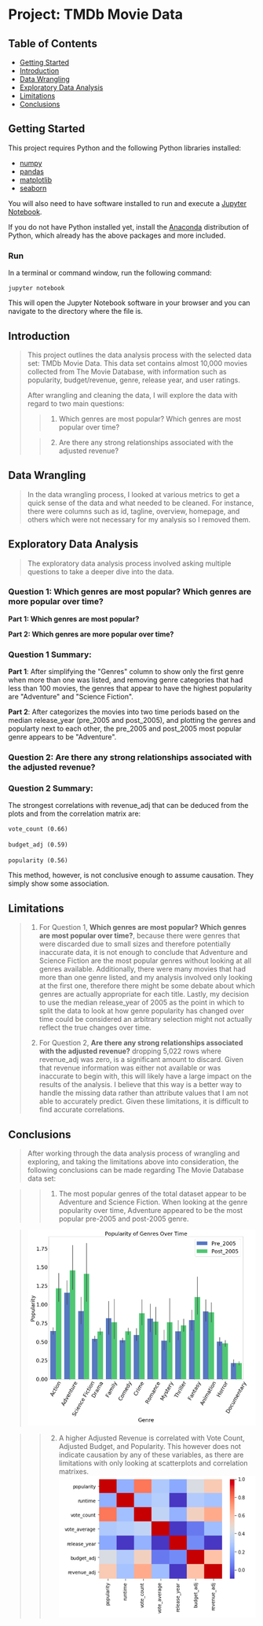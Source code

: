 # Project: TMDb Movie Data

## Table of Contents
<ul>
<li><a href="#getting-started">Getting Started</a></li>
<li><a href="#intro">Introduction</a></li>
<li><a href="#wrangling">Data Wrangling</a></li>
<li><a href="#eda">Exploratory Data Analysis</a></li>
<li><a href="#limitations">Limitations</a></li>
<li><a href="#conclusions">Conclusions</a></li>
</ul>

<a id='getting-started'></a>

## Getting Started

This project requires Python and the following Python libraries installed:

- [numpy](http://www.numpy.org/)
- [pandas](http://pandas.pydata.org/)
- [matplotlib](http://matplotlib.org/)
- [seaborn](https://seaborn.pydata.org/)

You will also need to have software installed to run and execute a [Jupyter Notebook](https://jupyter.org/).

If you do not have Python installed yet, install the [Anaconda](https://www.anaconda.com/download/#macos) distribution of Python, which already has the above packages and more included.

### Run
In a terminal or command window, run the following command:

    jupyter notebook
    
This will open the Jupyter Notebook software in your browser and you can navigate to the directory where the file is.

<a id='intro'></a>

## Introduction

> This project outlines the data analysis process with the selected data set: TMDb Movie Data. This data set contains almost 10,000 movies collected from The Movie Database, with information such as popularity, budget/revenue, genre, release year, and user ratings. 
>
> After wrangling and cleaning the data, I will explore the data with regard to two main questions:
>> 1) Which genres are most popular? Which genres are most popular over time?
>
>> 2) Are there any strong relationships associated with the adjusted revenue?

<a id='wrangling'></a>
## Data Wrangling
> In the data wrangling process, I looked at various metrics to get a quick sense of the data and what needed to be cleaned. For instance, there were columns such as id, tagline, overview, homepage, and others which were not necessary for my analysis so I removed them. 

<a id='eda'></a>
## Exploratory Data Analysis

> The exploratory data analysis process involved asking multiple questions to take a deeper dive into the data.

### Question 1: Which genres are most popular? Which genres are more popular over time?
**Part 1: Which genres are most popular?**

**Part 2: Which genres are more popular over time?**

### Question 1 Summary: 

**Part 1**: After simplifying the "Genres" column to show only the first genre when more than one was listed, and removing genre categories that had less than 100 movies, the genres that appear to have the highest popularity are "Adventure" and "Science Fiction".

**Part 2**: After categorizes the movies into two time periods based on the median release_year (pre_2005 and post_2005), and plotting the genres and popularty next to each other, the pre_2005 and post_2005 most popular genre appears to be "Adventure".

### Question 2: Are there any strong relationships associated with the adjusted revenue?

### Question 2 Summary: 

The strongest correlations with revenue_adj that can be deduced from the plots and from the correlation matrix are:
    
    vote_count (0.66)
    
    budget_adj (0.59)
    
    popularity (0.56)
    
This method, however, is not conclusive enough to assume causation. They simply show some association.

<a id='limitations'></a>
## Limitations

> 1) For Question 1, **Which genres are most popular? Which genres are most popular over time?**, because there were genres that were discarded due to small sizes and therefore potentially inaccurate data, it is not enough to conclude that Adventure and Science Fiction are the most popular genres without looking at all genres available. Additionally, there were many movies that had more than one genre listed, and my analysis involved only looking at the first one, therefore there might be some debate about which genres are actually appropriate for each title. Lastly, my decision to use the median release_year of 2005 as the point in which to split the data to look at how genre popularity has changed over time could be considered an arbitrary selection might not actually reflect the true changes over time.
>
> 2) For Question 2,  **Are there any strong relationships associated with the adjusted revenue?** dropping 5,022 rows where revenue_adj was zero, is a significant amount to discard. Given that revenue information was either not available or was inaccurate to begin with, this will likely have a large impact on the results of the analysis. I believe that this way is a better way to handle the missing data rather than attribute values that I am not able to accurately predict. Given these limitations, it is difficult to find accurate correlations.

<a id='conclusions'></a>
## Conclusions

> After working through the data analysis process of wrangling and exploring, and taking the limitations above into consideration, the following conclusions can be made regarding The Movie Database data set:

>> 1) The most popular genres of the total dataset appear to be Adventure and Science Fiction. When looking at the genre popularity over time, Adventure appeared to be the most popular pre-2005 and post-2005 genre.

>![Population Over Time](/popularity-over-time.png)

>> 2) A higher Adjusted Revenue is correlated with Vote Count, Adjusted Budget, and Popularity. This however does not indicate causation by any of these variables, as there are limitations with only looking at scatterplots and correlation matrixes.
>![Correlation Heat Map](/correlation-heatmap.png)
